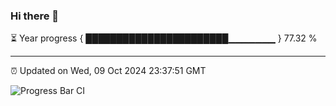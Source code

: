### Hi there 👋

⏳ Year progress { ███████████████████████▁▁▁▁▁▁▁ } 77.32 %

---

⏰ Updated on Wed, 09 Oct 2024 23:37:51 GMT

![Progress Bar CI](https://github.com/IshwaranRudhara/GIT-ACTION/workflows/Progress%20Bar%20CI/badge.svg)
